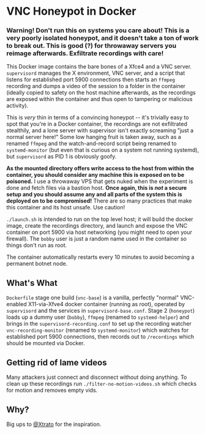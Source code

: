 # VNC Honeypot in Docker

### __Warning! Don't run this on systems you care about! This is a very poorly isolated honeypot, and it doesn't take a ton of work to break out. This is good (?) for throwaway servers you reimage afterwards. Exfiltrate recordings with care!__

This Docker image contains the bare bones of a Xfce4 and a VNC server. `supervisord` manages the X environment, VNC server, and a script that listens for established port 5900 connections then starts an `ffmpeg` recording and dumps a video of the session to a folder in the container (ideally copied to safety on the host machine afterwards, as the recordings are exposed within the container and thus open to tampering or malicious activity).

This is *very* thin in terms of a convincing honeypot -- it's trivially easy to spot that you're in a Docker container, the recordings are not exfiltrated stealthily, and a lone server with supervisor isn't exactly screaming "just a normal server here!" Some low hanging fruit is taken away, such as a renamed `ffmpeg` and the watch-and-record script being renamed to `systemd-monitor` (but even that is curious on a system not running systemd), but `supervisord` as PID 1 is obviously goofy.

__As the mounted directory offers write access to the host from within the container, you should consider any machine this is exposed on to be poisoned.__ I use a throwaway VPS that gets nuked when the experiment is done and fetch files via a bastion host. __Once again, this is *not* a secure setup and you should assume any and all parts of the system this is deployed on to be compromised!__ There are so many practices that make this container and its host unsafe. Use caution!

`./launch.sh` is intended to run on the top level host; it will build the docker image, create the recordings directory, and launch and expose the VNC container on port 5900 via host networking (you might need to open your firewall). The `bobby` user is just a random name used in the container so things don't run as root.

The container automatically restarts every 10 minutes to avoid becoming a permanent botnet node.

## What's What

`Dockerfile` stage one build (`vnc-base`) is a vanilla, perfectly "normal" VNC-enabled X11-via-Xfve4 docker container (running as root), operated by `supervisord` and the services in `supervisord-base.conf`. Stage 2 (`honeypot`) loads up a dummy user (`bobby`), `ffmpeg` (renamed to `systemd-helper`) and brings in the `supervisord-recording.conf` to set up the recording watcher `vnc-recording-monitor` (renamed to `systemd-monitor`) which watches for established port 5900 connections, then records out to `/recordings` which should be mounted via Docker.

## Getting rid of lame videos

Many attackers just connect and disconnect without doing anything. To clean up these recordings run `./filter-no-motion-videos.sh` which checks for motion and removes empty vids.

## Why?

Big ups to [@Xtrato](https://x.com/Xtrato/status/1939222218107445715) for the inspiration.
